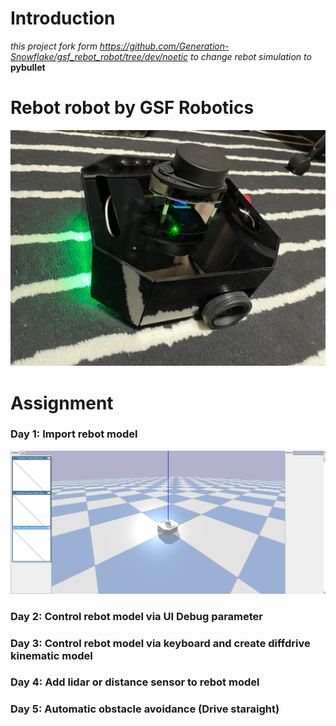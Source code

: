 # Introduction
*this project fork form https://github.com/Generation-Snowflake/gsf_rebot_robot/tree/dev/noetic to 
change rebot simulation to* **pybullet**
# Rebot robot by GSF Robotics
![rebot model](https://github.com/Generation-Snowflake/pybullet_robots/blob/main/resource/rebot.jpg?raw=true)
# Assignment
### Day 1: Import rebot model
![day1 expected output](https://github.com/Generation-Snowflake/pybullet_robots/blob/main/resource/day1_output.png?raw=true)
### Day 2: Control rebot model via UI Debug parameter
### Day 3: Control rebot model via keyboard and create diffdrive kinematic model
### Day 4: Add lidar or distance sensor to rebot model
### Day 5: Automatic obstacle avoidance (Drive staraight)
